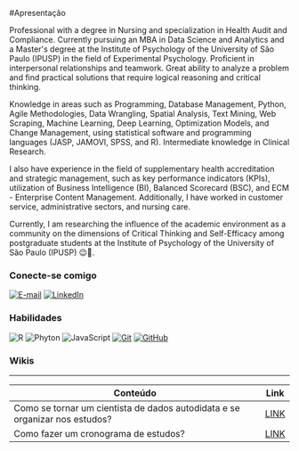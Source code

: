 #Apresentação 

Professional with a degree in Nursing and specialization in Health Audit and Compliance. Currently pursuing an MBA in Data Science and Analytics and a Master's degree at the Institute of Psychology of the University of São Paulo (IPUSP) in the field of Experimental Psychology. Proficient in interpersonal relationships and teamwork. Great ability to analyze a problem and find practical solutions that require logical reasoning and critical thinking.

Knowledge in areas such as Programming, Database Management, Python, Agile Methodologies, Data Wrangling, Spatial Analysis, Text Mining, Web Scraping, Machine Learning, Deep Learning, Optimization Models, and Change Management, using statistical software and programming languages (JASP, JAMOVI, SPSS, and R). Intermediate knowledge in Clinical Research.

I also have experience in the field of supplementary health accreditation and strategic management, such as key performance indicators (KPIs), utilization of Business Intelligence (BI), Balanced Scorecard (BSC), and ECM - Enterprise Content Management. Additionally, I have worked in customer service, administrative sectors, and nursing care.

Currently, I am researching the influence of the academic environment as a community on the dimensions of Critical Thinking and Self-Efficacy among postgraduate students at the Institute of Psychology of the University of São Paulo (IPUSP) 😉🚀.


### Conecte-se comigo

[![E-mail](https://img.shields.io/badge/-Email-000?style=for-the-badge&logo=microsoft-outlook&logoColor=E94D5F)](mailto:natali.lourenco.nasc@gmail.com)
[![LinkedIn](https://img.shields.io/badge/-LinkedIn-000?style=for-the-badge&logo=linkedin&logoColor=30A3DC)](https://www.linkedin.com/in/natali-louren%C3%A7o-nascimento-8408bb239/?locale=pt_BR)


### Habilidades
![R](https://img.shields.io/badge/R-000?style=for-the-badge&logo=R&logoColor=30A3DC)
![Phyton](https://img.shields.io/badge/Phyton-000?style=for-the-badge&logo=phyton&logoColor=E94D5F)
![JavaScript](https://img.shields.io/badge/JavaScript-000?style=for-the-badge&logo=javascript&logoColor=30A3DC)
[![Git](https://img.shields.io/badge/Git-000?style=for-the-badge&logo=git&logoColor=E94D5F)](https://git-scm.com/doc) 
[![GitHub](https://img.shields.io/badge/GitHub-000?style=for-the-badge&logo=github&logoColor=30A3DC)](https://docs.github.com/)

### Wikis 
-----------
| Conteúdo | Link | 
|--------  | ----- | 
| Como se tornar um cientista de dados autodidata e se organizar nos estudos? | [LINK](https://github.com/nataliloure/datasciencelearning/wiki/Como-se-tornar-um-cientista-de-dados-autodidata-e-se-organizar-nos-estudos%3F) |
|Como fazer um cronograma de estudos?|[LINK](https://github.com/nataliloure/datasciencelearning/wiki/Como-fazer-um-cronograma-de-estudos%3F)|
